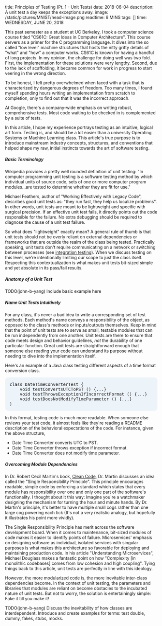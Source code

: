 title: Principles of Testing (Pt. 1 - Unit Tests)
date: 2018-06-04
description: A unit test a day keeps the exceptions away.
image: /static/pictures/MNIST/head-image.png
readtime: 6 MINS
tags: []
time: WEDNESDAY, JUNE 20, 2018

This past semester as a student at UC Berkeley, I took a computer science course titled "CS61C: Great Ideas in Computer Architecture". This course servers as a primer for the C programming language. It dives into the so called "low level" machine structures that hosts the nitty gritty details of "what" and "how" a computer works. CS61C is known for having a handful of long projects. In my opinion, the challenge for doing well was two fold. First, the implementation for these solutions were very lengthy. Second, due to the lack of scaffolding, it became common for work in progress to start veering in the wrong direction.

To be honest, I felt pretty overwhelmed when faced with a task that is characterized by dangerous degrees of freedom. Too many times, I found myself spending hours writing an implementation from scratch to completion, only to find out that it was the incorrect approach.

At Google, there's a company-wide emphasis on writing robust, comprehensive tests. Most code waiting to be checked in is complemented by a suite of tests.

In this article, I hope my experience portrays testing as an intuitive, logical art form. Testing is, and should be a lot easier than a university Operating Systems or Machine Learning class. This article's true purpose is to introduce mainstream industry concepts, structures, and conventions that helped shape my raw, initial instincts towards the art of software testing.

##### Basic Terminology

Wikipedia provides a pretty well rounded definition of unit testing: "In computer programming unit testing is a software testing method by which individual units of source code, sets of one or more computer program modules...are tested to determine whether they are fit for use."

Michael Feathers, author of "Working Effectively with Legacy Code", describes good unit tests as: "they run fast, they help us localize problems". In other words, unit tests are meant to be lightweight and specific with surgical precision. If an effective unit test fails, it directly points out the code responsible for the failure. No extra debugging should be required to diagnose the cause of a unit test failure.

So what does "lightweight" exactly mean? A general rule of thumb is that unit tests should not be overly reliant on external dependencies or frameworks that are outside the realm of the class being tested. Practically speaking, unit tests don't require communicating on a network or switching between processes (see [integration testing](https://en.wikipedia.org/wiki/Integration_testing)). When we discuss testing on this level, we're intentionally limiting our scope to just the class itself. Respecting this contextualization is what makes unit tests bit-sized simple and yet absolute in its pass/fail results.

##### Anatomy of a Unit Test

TODO(john-b-yang) Include basic example here

##### Name Unit Tests Intuitively

For any class, it's never a bad idea to write a corresponding set of test methods. Each method's name conveys a responsibility of the object, as opposed to the class's methods or inputs/outputs themselves. Keep in mind that the point of unit tests are to serve as small, testable modules that can be run independently from one another. Unit tests are there to ensure that code meets design and behavior guidelines, *not* the durability of one particular function. Great unit tests are straightforward enough that someone else reading your code can understand its purpose without needing to dive into the implementation itself.

Here's an example of a Java class testing different aspects of a time format conversion class.

<pre class="inline-block prettyprint lang-java" style="background-color: rgb(236, 243, 249);border: none;border-radius: 10px;padding: 15px;">
class DateTimeConverterTest {
    void testConvertsUTCToPST () {...}
    void testThrowsExceptionIfIncorrectFormat () {...}
    void testDoesNotModifyTimeParameter () {...}
}
</pre>

In this format, testing code is much more readable. When someone else reviews your test code, it almost feels like they're reading a README description of the behavioral expectations of the code. For instance, given the above structure,
- Date Time Converter converts UTC to PST.
- Date Time Converter throws exception if incorrect format.
- Date Time Converter does not modify time parameter.

##### Overcoming Module Dependencies

In Dr. Robert Cecil Martin's book, [Clean Code](https://www.investigatii.md/uploads/resurse/Clean_Code.pdf), Dr. Martin discusses an idea called the "Single Responsibility Principle". This principle encourages readable, simple code by enforcing a standard which states that every module has responsibility over one and only one part of the software's functionality. I thought about it this way: Imagine you're a watchmaker designing the mechanism for turning the hour and minute hands. By Dr. Martin's principle, it's better to have multiple small cogs rather than one large cog powering each tick (It's not a very realistic analogy, but hopefully it illustrates his point more vividly).

The Single Responsibility Principle has merit across the software development board. When it comes to maintenance, bit-sized modules of code makes it easier to identify points of failure. Microservices' emphasis on designing software as individual, isolated services with singular purposes is what makes this architecture so favorable for deploying and maintaining production code. In his article "Understanding Microservices", Michael Douglass makes a fantastic point on how "Complexity [in monolithic codebases] comes from low cohesion and high coupling". Tying things back to this article, unit tests are perfectly in line with this ideology.

However, the more modularized code is, the more inevitable inter-class dependencies become. In the context of unit testing, the parameters and libraries that modules are reliant on become obstacles to the incubated nature of unit tests. But not to worry, the solution is entertainingly simple: Fake it till you make it!

TODO(john-b-yang) Discuss the inevitability of how classes are interdependent. Introduce and create examples for terms: test double, dummy, fakes, stubs, mocks.
